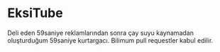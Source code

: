 EksiTube
==

Deli eden 59saniye reklamlarından sonra çay suyu kaynamadan oluşturduğum 59saniye kurtargacı. Bilimum pull requestler kabul edilir.